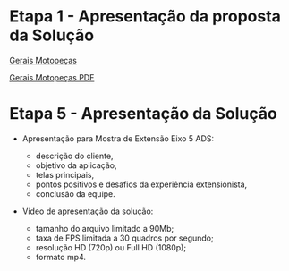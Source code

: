 # Etapa 1 - Apresentação da proposta da Solução

[Gerais Motopeças](https://www.canva.com/design/DAGxS40o0CY/wdUCGBc9zwfKrDcBuBDd3g/view?utm_content=DAGxS40o0CY&utm_campaign=designshare&utm_medium=link2&utm_source=uniquelinks&utlId=hf0b1f39888)

[Gerais Motopeças PDF](./img/GeraisMotopeças.pdf)

# Etapa 5 - Apresentação da Solução
- Apresentação para Mostra de Extensão Eixo 5 ADS:
  * descrição do cliente,
  * objetivo da aplicação,
  * telas principais,
  * pontos positivos e desafios da experiência extensionista,
  * conclusão da equipe.
  
- Vídeo de apresentação da solução:
  * tamanho do arquivo limitado a 90Mb;
  * taxa de FPS limitada a 30 quadros por segundo;
  * resolução HD (720p) ou Full HD (1080p);
  * formato mp4.

